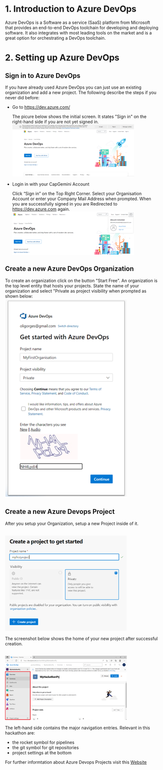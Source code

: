 # 1. Introduction to Azure DevOps

Azure DevOps is a Software as a service (SaaS) platform from Microsoft that provides an end-to-end DevOps toolchain for developing and deploying software.  It also integrates with most leading tools on the market and is a great option for orchestrating a DevOps toolchain.

# 2. Setting up Azure DevOps

## Sign in to Azure DevOps

If you have already used Azure DevOps you can just use an existing organization and add a new project. The following describe the steps if you never did before:
- Go to https://dev.azure.com/

  The picure below shows the initial screen. It states "Sign in" on the right-hand side if you are not yet signed in.
  <br><img src="./images/ado_signin_initial.PNG" width="400"/><br>

- Login in with your CapGemini Account

  Click “Sign in” on the Top Right Corner. Select your Organisation Account or enter your Company Mail Address when prompted. When you are successfully signed in you are Redirected to https://dev.azure.com again.
  <br><img src="./images/ado_signin_finished.PNG" width="400"/><br>

## Create a new Azure DevOps Organization

To create an organization click on the button "Start Free". An organization is the top level entity that hosts your projects. State the name of your organization and select "Private as project visibility when prompted as shown below:
<br><img src="./images/ado_create_org.PNG" width="400"/><br>

## Create a new Azure Devops Project

After you setup your Organization, setup a new Project inside of it.

<br><img src="./images/ado_create_project.PNG" width="400"/><br>

The screenshot below shows the home of your new project after successful creation.

<br><img src="./images/ado_prj_overview.PNG" width="400"/><br>

The left-hand side contains the major navigation entries. Relevant in this hackathon are:
- the rocket symbol for pipelines
- the git symbol for git repositories
- project settings at the bottom

For further informtation about Azure Devops Projects visit this [Website](https://docs.microsoft.com/en-us/azure/devops/organizations/projects/create-project?view=azure-devops&tabs=browser)
